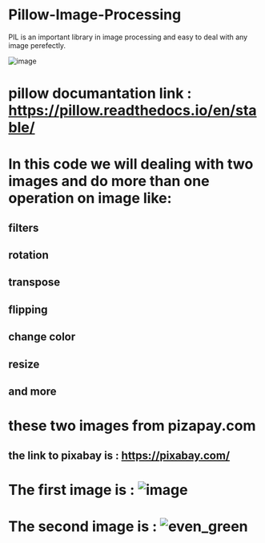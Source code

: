 # Pillow-Image-Processing
PIL is an important library in image processing and easy to deal with any image perefectly.

![image](https://user-images.githubusercontent.com/107008585/190927685-a8d77182-6b34-4f39-9540-39db308f8573.png)


# pillow documantation link : https://pillow.readthedocs.io/en/stable/

# In this code we will dealing with two images and do more than one operation on image like:

## filters
## rotation
## transpose
## flipping
## change color
## resize
## and more

# these two images from pizapay.com
## the link to pixabay is : https://pixabay.com/

# The first image is : ![image](https://user-images.githubusercontent.com/107008585/190927629-0e9f2e6a-2a79-4309-be19-d7c9a4d8a5c8.jpg)
# The second image is : ![even_green](https://user-images.githubusercontent.com/107008585/190927664-31d06664-9bcf-4bc8-8ec2-6f6e1ff53ff0.jpg)
